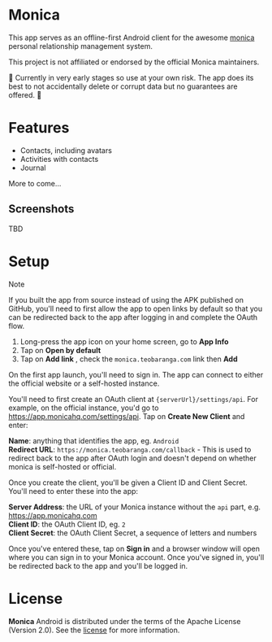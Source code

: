 Monica
==================

This app serves as an offline-first Android client for the awesome [monica](https://github.com/monicahq/monica) personal relationship management system.

This project is not affiliated or endorsed by the official Monica maintainers.

🚧 Currently in very early stages so use at your own risk. The app does its best to not accidentally delete or corrupt
data but no guarantees are offered. 🚧

# Features

- Contacts, including avatars
- Activities with contacts
- Journal

More to come...

## Screenshots

TBD

# Setup

> [!NOTE]  
> If you built the app from source instead of using the APK published on GitHub, you'll need to first allow the app
> to open links by default so that you can be redirected back to the app after logging in and complete the OAuth flow.
> 1. Long-press the app icon on your home screen, go to **App Info**
> 2. Tap on **Open by default**
> 3. Tap on **Add link** , check the `monica.teobaranga.com` link then **Add**

On the first app launch, you'll need to sign in. The app can connect to either the official website
or a self-hosted instance.

You'll need to first create an OAuth client at `{serverUrl}/settings/api`. For example, on the
official instance, you'd go to https://app.monicahq.com/settings/api. Tap on **Create New Client** and enter:

**Name**: anything that identifies the app, eg. `Android`  
**Redirect URL**: `https://monica.teobaranga.com/callback` - This is used to redirect back to the app after OAuth login
and doesn't depend on whether monica is self-hosted or official.

Once you create the client, you'll be given a Client ID and Client Secret. You'll need to enter these into the app:

**Server Address**: the URL of your Monica instance without the `api` part, e.g. https://app.monicahq.com  
**Client ID**: the OAuth Client ID, eg. `2`  
**Client Secret**: the OAuth Client Secret, a sequence of letters and numbers

Once you've entered these, tap on **Sign in** and a browser window will open where you can sign in to your
Monica account. Once you've signed in, you'll be redirected back to the app and you'll be logged in.

# License

**Monica** Android is distributed under the terms of the Apache License (Version 2.0). See the
[license](LICENSE) for more information.
